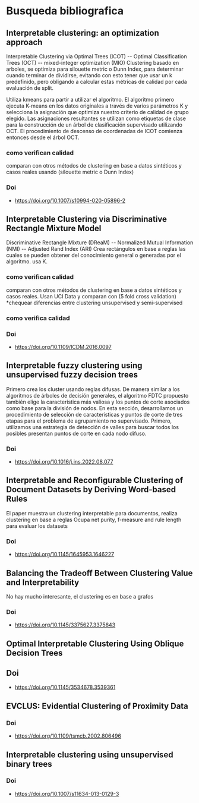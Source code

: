 # Busqueda bibliografica
## Interpretable clustering: an optimization approach
Interpretable Clustering via Optimal Trees (ICOT) --  Optimal Classification Trees (OCT) -- mixed-integer optimization (MIO)
Clustering basado en arboles, se optimiza para silouette metric o Dunn Index, para determinar cuando terminar de dividirse, evitando con esto tener que usar un k predefinido, pero obligando a calcular estas métricas de calidad por cada evaluación de split.

Utiliza kmeans para partir a utilizar el algoritmo. El algoritmo primero ejecuta K-means en los datos originales a través de varios parámetros K y selecciona la asignación que optimiza nuestro criterio de calidad de grupo elegido. Las asignaciones resultantes se utilizan como etiquetas de clase para la construcción de un árbol de clasificación supervisado utilizando OCT. El procedimiento de descenso de coordenadas de ICOT comienza entonces desde el árbol OCT.


###  como verifican calidad
comparan con otros métodos de clustering en base a datos sintéticos y casos reales usando (silouette metric o Dunn Index)
### Doi
* https://doi.org/10.1007/s10994-020-05896-2 

## Interpretable Clustering via Discriminative Rectangle Mixture Model
Discriminative Rectangle Mixture (DReaM) -- Normalized Mutual Information (NMI) -- Adjusted Rand Index (ARI)
Crea rectángulos en base a reglas las cuales se pueden obtener del conocimiento general o generadas por el algoritmo. usa K.


###  como verifican calidad
comparan con otros métodos de clustering en base a datos sintéticos y casos reales. Usan UCI Data y comparan con (5 fold cross validation)
*chequear diferencias entre clustering unsupervised y semi-supervised
### como verifica calidad

### Doi
* https://doi.org/10.1109/ICDM.2016.0097


## Interpretable fuzzy clustering using unsupervised fuzzy decision trees
Primero crea los cluster usando reglas difusas. De manera similar a los algoritmos de árboles de decisión generales, el algoritmo FDTC propuesto también elige la característica más valiosa y los puntos de corte asociados como base para la división de nodos. En esta sección, desarrollamos un procedimiento de selección de características y puntos de corte de tres etapas para el problema de agrupamiento no supervisado. Primero, utilizamos una estrategia de detección de valles para buscar todos los posibles presentan puntos de corte en cada nodo difuso.

### Doi
* https://doi.org/10.1016/j.ins.2022.08.077


## Interpretable and Reconfigurable Clustering of Document Datasets by Deriving Word-based Rules
El paper muestra un clustering interpretable para documentos, realiza clustering en base a reglas
Ocupa net purity, f-measure and rule length para evaluar los datasets
### Doi
* https://doi.org/10.1145/1645953.1646227



## Balancing the Tradeoff Between Clustering Value and Interpretability
No hay mucho interesante, el clustering es en base a grafos
### Doi
* https://doi.org/10.1145/3375627.3375843



## Optimal Interpretable Clustering Using Oblique Decision Trees


## Doi
* https://doi.org/10.1145/3534678.3539361


## EVCLUS: Evidential Clustering of Proximity Data

### Doi
* https://doi.org/10.1109/tsmcb.2002.806496 


## Interpretable clustering using unsupervised binary trees
### Doi
* https://doi.org/10.1007/s11634-013-0129-3
